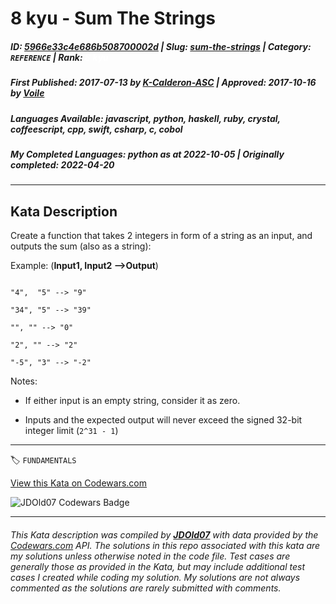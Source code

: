 # 8 kyu - Sum The Strings

##### **ID**: [5966e33c4e686b508700002d](https://www.codewars.com/kata/5966e33c4e686b508700002d) | **Slug**: [sum-the-strings](https://www.codewars.com/kata/5966e33c4e686b508700002d) | **Category**: `REFERENCE` | **Rank**: <span style="color:white">8 kyu</span>

##### **First Published**: 2017-07-13 ***by*** [K-Calderon-ASC](https://www.codewars.com/users/K-Calderon-ASC) | **Approved**: 2017-10-16 ***by*** [Voile](https://www.codewars.com/users/Voile)

##### **Languages Available**: javascript, python, haskell, ruby, crystal, coffeescript, cpp, swift, csharp, c, cobol

##### **My Completed Languages**: python ***as at*** 2022-10-05 | **Originally completed**: 2022-04-20

---

## Kata Description


Create a function that takes 2 integers in form of a string as an input, and outputs the sum (also as a string):



Example: (**Input1, Input2 -->Output**)



```

"4",  "5" --> "9"

"34", "5" --> "39"

"", "" --> "0"

"2", "" --> "2"

"-5", "3" --> "-2"

```



Notes:

- If either input is an empty string, consider it as zero.



- Inputs and the expected output will never exceed the signed 32-bit integer limit (`2^31 - 1`)

---


🏷 `FUNDAMENTALS`


[View this Kata on Codewars.com](https://www.codewars.com/kata/5966e33c4e686b508700002d)

![](https://www.codewars.com/users/jdold07/badges/large "JDOld07 Codewars Badge")

---

###### *This Kata description was compiled by [**JDOld07**](https://tpstech.dev) with data provided by the [Codewars.com](https://www.codewars.com) API.  The solutions in this repo associated with this kata are my solutions unless otherwise noted in the code file.  Test cases are generally those as provided in the Kata, but may include additional test cases I created while coding my solution.  My solutions are not always commented as the solutions are rarely submitted with comments.*
